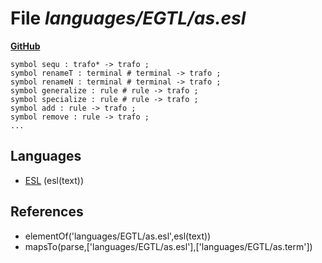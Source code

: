 # File _languages/EGTL/as.esl_
**[GitHub](https://github.com/softlang/yas/blob/master/languages/EGTL/as.esl)**
```
symbol sequ : trafo* -> trafo ;
symbol renameT : terminal # terminal -> trafo ;
symbol renameN : terminal # terminal -> trafo ;
symbol generalize : rule # rule -> trafo ;
symbol specialize : rule # rule -> trafo ;
symbol add : rule -> trafo ;
symbol remove : rule -> trafo ;
...
```

## Languages
* [ESL](../languages/ESL.md) (esl(text))

## References
* elementOf('languages/EGTL/as.esl',esl(text))
* mapsTo(parse,['languages/EGTL/as.esl'],['languages/EGTL/as.term'])
